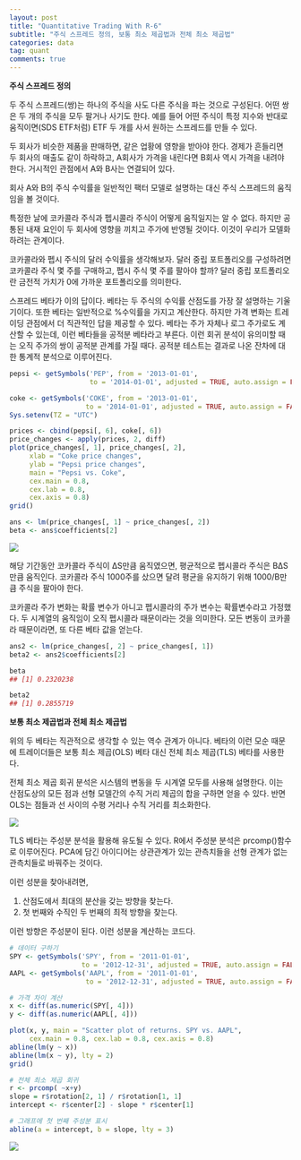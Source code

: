 ```yaml
---
layout: post
title: "Quantitative Trading With R-6"
subtitle: "주식 스프레드 정의, 보통 최소 제곱법과 전체 최소 제곱법"
categories: data
tag: quant
comments: true
---
```


**주식 스프레드 정의**

두 주식 스프레드(쌍)는 하나의 주식을 사도 다른 주식을 파는 것으로 구성된다. 어떤 쌍은 두 개의 주식을 모두 팔거나 사기도 한다. 예를 들어 어떤 주식이 특정 지수와 반대로 움직이면(SDS ETF처럼) ETF 두 개를 사서 원하는 스프레드를 만들 수 있다.

두 회사가 비슷한 제품을 판매하면, 같은 업황에 영향을 받아야 한다. 경제가 흔들리면 두 회사의 매출도 같이 하락하고, A회사가 가격을 내린다면 B회사 역시 가격을 내려야 한다. 거시적인 관점에서 A와 B사는 연결되어 있다.

회사 A와 B의 주식 수익률을 일반적인 팩터 모델로 설명하는 대신 주식 스프레드의 움직임을 볼 것이다.

특정한 날에 코카콜라 주식과 펩시콜라 주식이 어떻게 움직일지는 알 수 없다. 하지만 공통된 내재 요인이 두 회사에 영향을 끼치고 주가에 반영될 것이다. 이것이 우리가 모델화하려는 관계이다.

코카콜라와 펩시 주식의 달러 수익률을 생각해보자. 달러 중립 포트폴리오를 구성하려면 코카콜라 주식 몇 주를 구매하고, 펩시 주식 몇 주를 팔아야 할까? 달러 중립 포트폴리오란 금전적 가치가 0에 가까운 포트폴리오를 의미한다.

스프레드 베타가 이의 답이다. 베타는 두 주식의 수익률 산점도를 가장 잘 설명하는 기울기이다. 또한 베타는 일반적으로 %수익률을 가지고 계산한다. 하지만 가격 변화는 트레이딩 관점에서 더 직관적인 답을 제공할 수 있다. 베타는 주가 자체나 로그 주가로도 계산할 수 있는데, 이런 베타들을 공적분 베타라고 부른다. 이런 회귀 분석이 유의미할 때는 오직 주가의 쌍이 공적분 관계를 가질 때다. 공적분 테스트는 결과로 나온 잔차에 대한 통계적 분석으로 이루어진다.

```R
pepsi <- getSymbols('PEP', from = '2013-01-01', 
                    to = '2014-01-01', adjusted = TRUE, auto.assign = FALSE)

coke <- getSymbols('COKE', from = '2013-01-01', 
                   to = '2014-01-01', adjusted = TRUE, auto.assign = FALSE)
Sys.setenv(TZ = "UTC")

prices <- cbind(pepsi[, 6], coke[, 6])
price_changes <- apply(prices, 2, diff)
plot(price_changes[, 1], price_changes[, 2],
	 xlab = "Coke price changes",
	 ylab = "Pepsi price changes",
	 main = "Pepsi vs. Coke",
	 cex.main = 0.8,
	 cex.lab = 0.8,
	 cex.axis = 0.8)
grid()

ans <- lm(price_changes[, 1] ~ price_changes[, 2])
beta <- ans$coefficients[2]
```

![](https://imgur.com/JWDGCGl.png)

해당 기간동안 코카콜라 주식이 ΔS만큼 움직였으면, 평균적으로 펩시콜라 주식은 BΔS만큼 움직인다. 코카콜라 주식 1000주를 샀으면 달려 평균을 유지하기 위해 1000/B만큼 주식을 팔아야 한다. 

코카콜라 주가 변화는 확률 변수가 아니고 펩시콜라의 주가 변수는 확률변수라고 가정했다. 두 시계열의 움직임이 오직 펩시콜라 때문이라는 것을 의미한다. 모든 변동이 코카콜라 때문이라면, 또 다른 베타 값을 얻는다.

```R
ans2 <- lm(price_changes[, 2] ~ price_changes[, 1])
beta2 <- ans2$coefficients[2]

beta
## [1] 0.2320238

beta2
## [1] 0.2855719 
```



**보통 최소 제곱법과 전체 최소 제곱법**

위의 두 베타는 직관적으로 생각할 수 있는 역수 관계가 아니다. 베타의 이런 모순 때문에 트레이더들은 보통 최소 제곱(OLS) 베타 대신 전체 최소 제곱(TLS) 베타를 사용한다.

전체 최소 제곱 회귀 분석은 시스템의 변동을 두 시계열 모두를 사용해 설명한다. 이는 산점도상의 모든 점과 선형 모델간의 수직 거리 제곱의 합을 구하면 얻을 수 있다. 반면 OLS는 점들과 선 사이의 수평 거리나 수직 거리를 최소화한다.

![](https://miro.medium.com/max/854/1*illoIj5LRD3NrQ69iV30kw.png)

TLS 베타는 주성분 분석을 활용해 유도될 수 있다. R에서 주성분 분석은 prcomp()함수로 이루어진다. PCA에 담긴 아이디어는 상관관계가 있는 관측치들을 선형 관계가 없는 관측치들로 바꿔주는 것이다.

이런 성분을 찾아내려면, 

1. 산점도에서 최대의 분산을 갖는 방향을 찾는다.
2. 첫 번째와 수직인 두 번째의 최적 방향을 찾는다.

이런 방향은 주성분이 된다. 이런 성분을 계산하는 코드다.

```R
# 데이터 구하기
SPY <- getSymbols('SPY', from = '2011-01-01',
                  to = '2012-12-31', adjusted = TRUE, auto.assign = FALSE)
AAPL <- getSymbols('AAPL', from = '2011-01-01',
                   to = '2012-12-31', adjusted = TRUE, auto.assign = FALSE)

# 가격 차이 계산
x <- diff(as.numeric(SPY[, 4]))
y <- diff(as.numeric(AAPL[, 4]))

plot(x, y, main = "Scatter plot of returns. SPY vs. AAPL",
     cex.main = 0.8, cex.lab = 0.8, cex.axis = 0.8)
abline(lm(y ~ x))
abline(lm(x ~ y), lty = 2)
grid()

# 전체 최소 제곱 회귀
r <- prcomp( ~x+y)
slope = r$rotation[2, 1] / r$rotation[1, 1]
intercept <- r$center[2] - slope * r$center[1]

# 그래프에 첫 번째 주성분 표시
abline(a = intercept, b = slope, lty = 3)
```

![](https://imgur.com/0J4zkoj.png)
